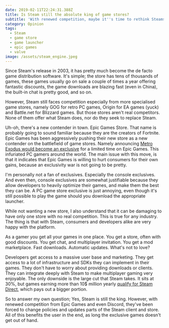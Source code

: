 ```yaml
---
date: 2019-02-11T22:24:31.388Z
title: Is Steam still the absolute king of game stores?
subtitle: 'With renewed competition, maybe it''s time to rethink Steams monopoly position'
category: Opinion
tags:
  - Steam
  - game store
  - game launcher
  - epic games
  - valve
image: /assets/steam_engine.jpeg
---
```

Since Steam's release in 2003, it has pretty much become the de facto game distribution software. It's simple; the store has tens of thousands of games, these games usually go on sale a couple of times a year offering fantastic discounts, the game downloads are blazing fast (even in China), the built-in chat is pretty good, and so on. 

However, Steam still faces competition especially from more specialised game stores, namely GOG for retro PC games, Origin for EA games (yuck) and Battle.net for Blizzard games. But those stores aren't real competitors. None of them offer what Steam does, nor do they seek to replace Steam. 

Uh-oh, there's a new contender in town. Epic Games Store. That name is probably going to sound familiar because they are the creators of Fortnite. Epic Games has been aggressively pushing their new store as a new contender on the battlefield of game stores. Namely announcing [Metro Exodus would become an exclusive](https://www.polygon.com/2019/1/28/18200610/metro-exodus-epic-games-store-exclusive-pc) for a limited time on Epic Games. This infuriated PC gamers around the world. The main issue with this move, is that it indicates that Epic Games is willing to hurt consumers for their own gains, because an exclusivity war is not going to be pretty.

I'm personally not a fan of exclusives. Especially the console exclusives. And even then, console exclusives are somewhat justifiable because they allow developers to heavily optimize their games, and make them the best they can be. A PC game store exclusive is just annoying, even though it's still possible to play the game should you download the appropriate launcher. 

While not wanting a new store, I also understand that it can be damaging to have only one store with no real competition. This is true for any industry. The thing is that with Steam, consumers and developers alike are very happy with the platform. 

As a gamer you get all your games in one place. You get a store, often with good discounts. You get chat, and multiplayer invitation. You get a mod marketplace. Fast downloads. Automatic updates. What's not to love?

Developers get access to a massive user base and marketing. They get access to a lot of infrastructure and SDKs they can implement in their games. They don't have to worry about providing downloads or clients. They can integrate deeply with Steam to make multiplayer gaming very enjoyable. The only downside is the large cut that Steam takes. It sits at 30%, but games earning more than 10$ million yearly [qualify for Steam Direct](https://www.theverge.com/2018/11/30/18120577/valve-steam-game-marketplace-revenue-split-new-rules-competition), which pays out a bigger portion.

So to answer my own question; Yes, Steam is still the king. However, with renewed competition from Epic Games and even Discord, they've been forced to change policies and updates parts of the Steam client and store. All of this benefits the user in the end, as long the exclusive games doesn't get out of hand.
